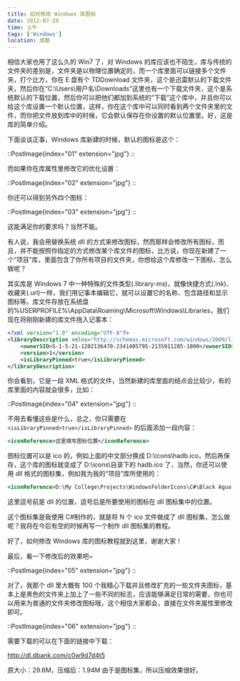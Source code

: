 ```yaml
---
title: 如何修改 Windows 库图标
date: 2012-07-20
time: 上午
tags: ['Windows']
location: 成都
---
```


相信大家也用了这么久的 Win7 了，对 Windows 的库应该也不陌生，库与传统的文件夹的差别是，文件夹是以物理位置确定的，而一个库里面可以链接多个文件夹，打个比方，你在 E 盘有个 TDDownload 文件夹，这个是迅雷默认的下载文件夹，然后你在“C:\Users\用户名\Downloads”这里也有一个下载文件夹，这个是系统默认的下载位置，然后你可以把他们都加到系统的“下载”这个库中，并且你可以给这个库设置一个默认位置，这样，你在这个库中可以同时看到两个文件夹里的文件，而你把文件放到库中的时候，它会默认保存在你设置的默认位置里。好，这是库的简单介绍。

下面谈谈正事，Windows 库新建的时候，默认的图标是这个：

::PostImage{index="01" extension="jpg"}
::

而如果你在库属性里修改它的优化设置：

::PostImage{index="02" extension="jpg"}
::

你还可以得到另外四个图标：

::PostImage{index="03" extension="jpg"}
::

这能满足你的要求吗？当然不能。

有人说，我会用替换系统 dll 的方式来修改图标，然而那样会修改所有图标，而且，并不能按照你指定的方式修改某个库文件的图标，比方说，你现在新建了一个“项目”库，里面包含了你所有项目的文件夹，你想给这个库修改一下图标，怎么做呢？

其实库是 Windows 7 中一种特殊的文件类型(.library-ms)，就像快捷方式(.lnk)、收藏夹(.url)一样，我们用记事本编辑它，就可以设置它的名称、包含路径和显示图标等。库文件存放在系统盘的%USERPROFILE%\AppData\Roaming\Microsoft\Windows\Libraries，我们现在将刚刚新建的库文件拖入记事本：

```xml
<?xml version="1.0" encoding="UTF-8"?>
<libraryDescription xmlns="http://schemas.microsoft.com/windows/2009/library">
    <ownerSID>S-1-5-21-1202136470-2341405795-2135911285-1000</ownerSID>
    <version>1</version>
    <isLibraryPinned>true</isLibraryPinned>
</libraryDescription>
```

你会看到，它是一段 XML 格式的文件，当然新建的库里面的结点会比较少，有的库里面的内容就会很多，比如：

::PostImage{index="04" extension="jpg"}
::

不用去看懂这些是什么，总之，你只需要在 `<isLibraryPinned>true</isLibraryPinned>` 的后面添加一段内容：

```xml
<iconReference>这里填写图标位置</iconReference>
```

图标位置可以是 ico 的，例如上面的中文部分换成 D:\icons\hadb.ico，然后再保存，这个库的图标就变成了 D:\icons\目录下的 hadb.ico 了，当然，你还可以使用 dll 格式的图标集，例如我为我的“项目”库所使用的：

```xml
<iconReference>D:\My College\Projects\WindowsFolderIcons\C#\Black Agua Onyx\bin\Debug\Black Agua Onyx.dll,84</iconReference>
```

这里逗号前是 dll 的位置，逗号后是所要使用的图标在 dll 图标集中的位置。

这个图标集是我使用 C#制作的，就是将 N 个 ico 文件做成了 dll 图标集，怎么做呢？我将在今后有空的时候再写一个制作 dll 图标集的教程。

好了，如何修改 Windows 库的图标教程就到这里，谢谢大家！

最后，看一下修改后的效果吧~

::PostImage{index="05" extension="jpg"}
::

对了，我那个 dll 里大概有 100 个我精心下载并且修改扩充的一些文件夹图标，基本上是黑色的文件夹上加上了一些不同的标志，应该能够满足日常的需要，你也可以用来为普通的文件夹修改图标哦，这个相信大家都会，直接在文件夹属性里修改即可。

::PostImage{index="06" extension="jpg"}
::

需要下载的可以在下面的链接中下载：

http://dl.dbank.com/c0w9d7d4t5

原大小：29.6M，压缩后：1.94M 由于是图标集，所以压缩效果很好。
